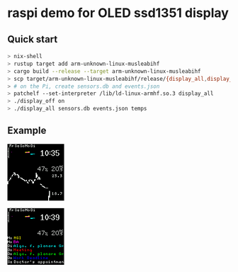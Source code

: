 # raspi demo for OLED ssd1351 display

## Quick start

```bash
> nix-shell
> rustup target add arm-unknown-linux-musleabihf
> cargo build --release --target arm-unknown-linux-musleabihf
> scp target/arm-unknown-linux-musleabihf/release/{display_all,display_off,refresh_json,take_measurement} 'pi@raspberrypi:~'
> # on the Pi, create sensors.db and events.json
> patchelf --set-interpreter /lib/ld-linux-armhf.so.3 display_all
> ./display_off on
> ./display_all sensors.db events.json temps
```

## Example

![picture](./images/temps.png)

![primitive](./images/events.png)
